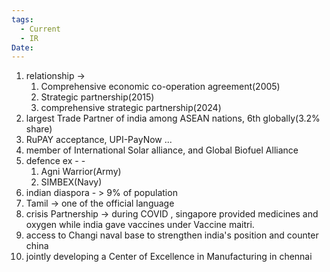```yaml
---
tags:
  - Current
  - IR
Date:
---
```

1. relationship -> 
	1. Comprehensive economic co-operation agreement(2005)
	2. Strategic partnership(2015)
	3. comprehensive strategic partnership(2024)
2. largest Trade Partner of india among ASEAN nations, 6th globally(3.2% share)
3. RuPAY acceptance, UPI-PayNow ...
4. member of International Solar alliance, and Global Biofuel Alliance
5. defence ex - -
	1. Agni Warrior(Army)
	2. SIMBEX(Navy)
6. indian diaspora - > 9% of population
7. Tamil -> one of the official language
8. crisis Partnership -> during COVID , singapore provided medicines and oxygen while india gave vaccines under Vaccine maitri.
9. access to Changi naval base to strengthen india's position and counter china
10. jointly developing a Center of Excellence in Manufacturing in chennai